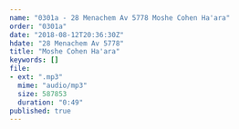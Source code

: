 ```yaml
---
name: "0301a - 28 Menachem Av 5778 Moshe Cohen Ha'ara"
order: "0301a"
date: "2018-08-12T20:36:30Z"
hdate: "28 Menachem Av 5778"
title: "Moshe Cohen Ha'ara"
keywords: []
file:
- ext: ".mp3"
  mime: "audio/mp3"
  size: 587853
  duration: "0:49"
published: true
---
```


